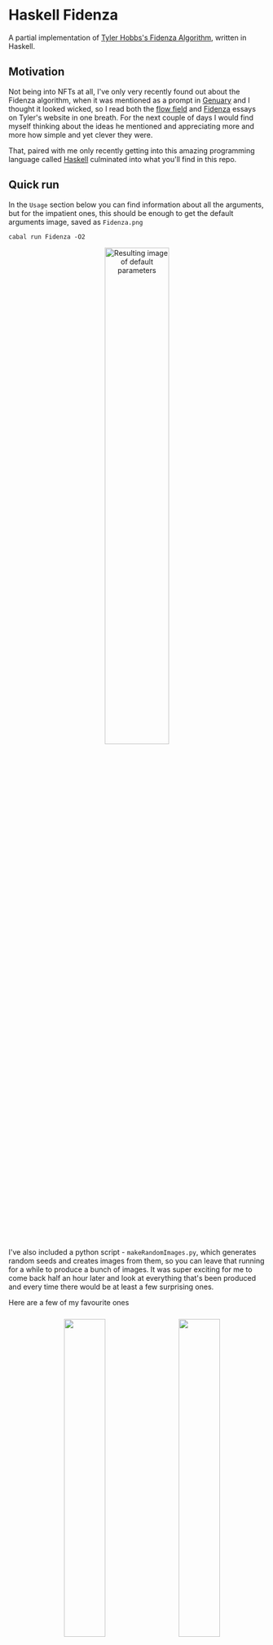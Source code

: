 # Haskell Fidenza
A partial implementation of [Tyler Hobbs's Fidenza Algorithm](https://tylerxhobbs.com/fidenza), written in Haskell.

## Motivation
Not being into NFTs at all, I've only very recently found out about the Fidenza algorithm, when it was mentioned as a prompt in [Genuary](https://genuary.art/) and I thought it looked wicked, so I read both the [flow field](https://tylerxhobbs.com/essays/2020/flow-fields) and [Fidenza](https://tylerxhobbs.com/fidenza) essays on Tyler's website in one breath. For the next couple of days I would find myself thinking about the ideas he mentioned and appreciating more and more how simple and yet clever they were.

That, paired with me only recently getting into this amazing programming language called [Haskell](https://www.haskell.org/) culminated into what you'll find in this repo.

## Quick run
In the `Usage` section below you can find information about all the arguments, but for the impatient ones, this should be enough to get the default arguments image, saved as `Fidenza.png`

`cabal run Fidenza -O2`

<p align="middle">
  <img alt="Resulting image of default parameters" src="github_imgs/default.png" width="50%"/>
</p>

I've also included a python script - `makeRandomImages.py`, which generates random seeds and creates images from them, so you can leave that running for a while to produce a bunch of images. It was super exciting for me to come back half an hour later and look at everything that's been produced and every time there would be at least a few surprising ones.

Here are a few of my favourite ones

<p float="left" align="middle">
  <img alt="" src="github_imgs/favourite_01.png" width="40%" vspace=10 hspace=20 />
  <img alt="" src="github_imgs/favourite_02.png" width="40%" vspace=10 /> 
  <img alt="" src="github_imgs/favourite_03.png" width="40%" vspace=10 hspace=20 />
  <img alt="" src="github_imgs/favourite_04.png" width="40%" vspace=10 />
</p>

## Disclaimer
There's a couple of things I would like to get out of the way as soon as possible.

### Haskell beginner
Not going into too much depth here, I've only very recently gotten into Haskell and the functional programming paradigm, so I still find it quite hard to move away from the imperative mindset, which leads to some quite sloppy code that you can find here.

### Partial implementation
I say **partial** implementation of the algorithm, as I am missing 2 of the parameters defined in the original Fidenza - spirals and density - and 4 of the colour schemes - dark lifestyle, rose, party time and white mono.

The **spirals** argument is missing, as I couldn't figure out the exact spiral equation. The closest I've gotten (which is not super close as the center still looks quite different) is  

```
a / (theta ^ 0.7), where a = 100
                         0 < theta <= 14 * Pi
```

which is then rotated a bunch of times to fill in the whole image.  
  
You'll find that I do have some images including spirals and those have been produced using the above method. What I did was, take those spirals and convert them to a vector field, which I then passed in to the algorithm using the `FromFile` constructor for the `vectorFieldGenerator` argument, which you can find below. I've stored those vectors in the `spiral.vectors` file if anyone would like to give them a go.

<p align="middle">
  <img alt="Example of a spiral image" src="github_imgs/spiral.png" width="50%"/>
</p>

The other one is **density**. Judging by the flow fields essay, I presume that circle packing is used when generating the Fidenza curves, but my approach is significantly different and way lazier. I literally try to generate a new completely random curve up to `numGenerationAttempts` times, until one manages to survive enough iterations to get longer than the `minLength` argument. If that sounds like throwing shit at the wall until something sticks, it's because that's the exact mathetmatical intuition behind it.

The result of that generation method is that the density of the ribbons is a bit of a magical combination between the `widths`,`fertilities`,`width`,`height`,`collisionMargin`,`maxCurves`,`minLength` and `numGenerationAttempts` arguments.

For the most part, I've been able to recreate the various scales present in the original Fidenzas without too much tweaking and those are stored as presets in the `scale` simple argument, which you can also read about below.

| microUniform | small
| --- | --- 
| <img alt="microUniform scale" src="github_imgs/microUniformScale.png" width=180px /> | <img alt="small scale" src="github_imgs/smallScale.png" width=180px /> 

| medium | uniform
| --- | ---
| <img alt="medium scale" src="github_imgs/mediumScale.png" width=180px /> | <img alt="uniform scale" src="github_imgs/uniformScale.png" width=180px />

| large | jumbo
| --- | ---
| <img alt="large scale" src="github_imgs/largeScale.png" width=180px /> | <img alt="jumbo scale" src="github_imgs/jumboScale.png" width=180px />

| jumboXL
| ---
| <img alt="jumboXL scale" src="github_imgs/jumboXLScale.png" width=180px />

## Usage
Below is the help string for the executable which contains all the info you need for controlling your Fidenzas.

The section about _Simple Args_ contains the parameters as defined in the original Fidenza and provide the easiest way of controlling the algorithm.

```
A partial implementation of Tyler Hobbs's Fidenza algorithm, written in Haskell.

Partial, as there currently is no support for creating spiral Fidenzas and for intuitive,
deterministic control over the density of Fidenzas.

The control over the density is achieved by tweaking the maximum number of curves and
the curve widths distribution, as if the image is already mostly filled up by shapes
and {numGenerationAttempts} attemps have failed to generate a new random ribbon, then
the algorithm ends.

A lot of arguments are of type distribution, which accepts 3 different kind of parameters:
   - a uniform distribution, specified by a list like so - [1,2,3,4,5,6], where
     each element has an equal probability of being chosen
   - a weighted distribution, specified by making each element a tuple like so:
     [(1,0.5),(2,0.1),(3,0.1),(4,0.1),(5,0.1),(6,0.1)], where the first member of
     each element is the value and the second is the probability of that value being chosen
   - a uniform distribution, specified by a range like so - (1,6,2), where
     the first number is the starting number, the second number is the end number and
     the third number is to step to keep taking from the starting number until you get to
     the end number. So (1,6,2) becomes [1,3,5].

Usage: (./Fidenza|cabal run Fidenza -- ) [ARGS] 

Ex:
  ./Fidenza --seed 1
  cabal run Fidenza -- --seed 1

Args:
   --avgBlockSize - whether to make all segments on a single curve the same.
      The range is (0,1). Default 0.0

   --chunkSizes - the distribution of chunk/segment sizes. Default (2,12,1)

   --chunksOverlap - when splitting into segments, we can choose to make them overlap a bit
     or choose to have a negative number which makes gaps between the segments. Default 1

   --collisionMargin - minimal distance between shapes. Default 2

   --colourScheme - the colour scheme as an id. See the list of colours at the
      Simple colour arg below. 9,10 and 11 are my own colour schemes. Default 0

   --customBgColour - the background colour in the format (r,g,b,a) with 0-255 values.
      Overrides the background of any defined colour schemes..

   --customColours - a custom colour palette in the format (r,g,b,a,probability)
      with 0-255 values for r,g,b and a and any type of relative probability.
      Overrides any colour scheme parameters. Default []

   --drawSoftly - whether to draw each shape by drawing many tiny strokes,
      rather than filling the whole shape, resulting in a soft,
      brush like looking shapes. Default 0

   --fertilities - the distribution of fertilities (how long a curve can get). Default (50,400,25)

   --height - image height. Default 1200

   --help - shows this help message.

   --maxCurves - a maximum number of curves before execution stops. Default 200

   --maxSteps - a way of limiting the execution, where one step is considered 
      the extension of any curve by one segment of length {stepLength}. Default 100000

   --minLength - the minimum number of {stepLength} long segments to accept 
      as a valid generated curve. Default 15

   --numGenerationAttempts - how many attempts to make when generating a new 
      curve before giving up. Default 1000

   --outlineColour - the colour of any outlines. Default (10,10,10,255)

   --outlineSize - the size of any outlines. Default 1

   --padding - minimal distance from a shape to the borders of the image. Default 20

   --randomBoil - randomly pushes shape points with this amount. Default 0

   --randomBoilSeed - the seed for the random boil. Uses a separate seed,
      so we can make small, silly boiling animations. Default 0

   --rotationOffset - rotates the whole vector field by this parameter. Default 0

   --seed - seed for the random generator. Default 0

   --skewAngles - the distribution of skewing angles applied to the segments
      when drawing. One angle per curve. Default (-0.1,0.1,0.01)

   --softMaxStrokes - maximum number of tiny strokes per curve. Default 220

   --softNumStrokesWidthRatio - multiplies the width of a curve by this to
      define the number of strokes per shape. Default 1.8

   --softPerlinFreq - the frequency/turbulence of the soft strokes. Default 0.016

   --softPerlinOfs - the offset of the soft strokes vector field,
      to allow (x,y) values outside of the img dimensions
      to have valid results. Default -300

   --softRandomOfsAlongPerp - how much to randomly push the tiny strokes
      along the perpendicular (normal) of the curve. Default 2

   --softRandomOfsAlongV - how much to randomly push the tiny strokes along
      along the direction of the curve. Default 6

   --softSeed - seed for the softness, so it can be animated. Default 0

   --softStepLength - how many stes of {stepLen} to group into one step
      for the tiny strokes. Default 11

   --squareBlocks - whether to make the segments along the ribbon square.
      The range is (0,1). Default 0.0

   --stepLength - how long of a step to make at every iteration.
      Inveresely proportional to resolution. Default 1

   --stopChunkingAt - controls the distance from start and end to stop 
      chunking the ribbon into segments at. The actual number is randomly 
      sampled between the left and right boundaries.
      Set this to something massive if you don't want segments. Default (5,15)

   --strokeOrFill - whether to outline each segment (0), fill the each segment (1),
      outline and fill each segment (2) or fill each segment and
      outline the whole ribbon. Default 1

   --vectorFieldGenerator - method for generating the underlying vector field
      Valid options are:
         - PerlinNoise {frequency} {offset}, where the offset
              is there to allow us to pass negative coordinates
              and still get a result
         - FromFile {filePath}, where the file has the follwoing forma:
              x11 y11 x12 y12 x13 y13 .. x1n y1n
              x21 y21 x22 y22 x23 y23 .. x2n y2n
              ..
              xm1 ym1 xm2 ym2 xm3 ym3 .. xmn ymn

              the m and n numbers are not necessary to be the same as the
              width and height of the image as they will be lerped
         - Horizontal - every point in the vector field returns (1,0)
         - Straight {angle} - every point in the vector field retuns (1,0)
              rotated by {angle}. Default PerlinNoise 0.001 -400

   --vectorFieldStepPiDivisor - if greater than 0, all angles will be rounded to 
      multiples of PI divided by this parameter. Default 0

   --width - image width. Default 1000

   --widths - the distribution of curve widths. Default (2,60,4)


Simple Args:
  If the simple flags are used, then the arguments accepted are significantly
  simplified and act as switches on defined presets of the arguments above.

  These presets are designed to resemble Tyler Hobbs's parameters as much as possible.

  It's important to note that the presets are evaluated first, and then any of the main
  arguments above, which means preset values can be overwritten by the main arguments.

  For example, the following command will NOT use the 'small' scale as specified by the
  preset, but instead use the widths provided afterwards.

  ./Fidenza --scale small --widths  [80,90]

   --collisionCheck - whether or not to allow collisions
      Valid options are noOverlap, relaxed and anythingGoes.

   --colours - colour scheme
      Valid options are luxe,rad,golfSocks,baked,politique,
      cool,am,whiteOnCream,blackAndWhite and derived+(any of the above).
        e.g. derivedAm or derivedBlackAndWhite.

   --haveMargin - whether we are constrained to the frame or allowed to go outside.

   --outlined - whether to add an outline to each segment.

   --scale - defines the size distribution of the ribbons
      Valid options are small,medium,large,jumbo,jumboXL,microUniform and uniform.

   --shapeAngles - whether the turns in the ribbons are smooth and sharp
      Valid options are curved and sharp..

   --softShapes - whether to draw the shapes with hundreds of small strokes, 
      resulting in a soft, brush like looking stroke. Valid options are yes and no.

   --superBlocks - whether to make the segments along the ribbon square
      Valid options are yes and no.

   --turbulence - how drastic the shape turns are. A more technical explanation 
      is that this parameter controls the frequency of the underlying 
      perlin noise vector field. Valid options are none,low,mid and high.
```

## Dependencies
This repo depends on [Rasterific](https://github.com/Twinside/Rasterific) for drawing, which in turn depends on [JuicyPixels](https://github.com/Twinside/Juicy.Pixels).

## License
Of course, full credit for the algorithm goes to [Tyler Hobbs](https://tylerxhobbs.com/).

This repo, though, is licensed under GPLv3.
